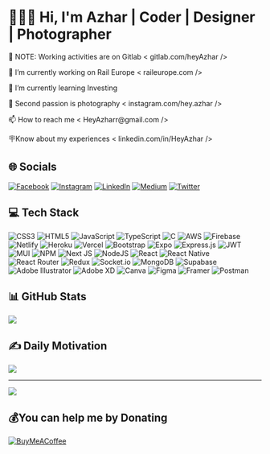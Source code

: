 # 👨🏻‍💻 Hi, I'm Azhar | Coder | Designer | Photographer
<p>📄 NOTE: Working activities are on Gitlab < gitlab.com/heyAzhar /> </p>
<p>🔭 I’m currently working on Rail Europe < raileurope.com /> </p>
<p>🌱 I’m currently learning Investing </p>
<p>📸 Second passion is photography < instagram.com/hey.azhar /> </p>
<p>📫 How to reach me < HeyAzharr@gmail.com /> </p>
<p>🪧Know about my experiences < linkedin.com/in/HeyAzhar /> </p>

## 🌐 Socials
[![Facebook](https://img.shields.io/badge/Facebook-%231877F2.svg?logo=Facebook&logoColor=white)](https://facebook.com/HeyAzharr) [![Instagram](https://img.shields.io/badge/Instagram-%23E4405F.svg?logo=Instagram&logoColor=white)](https://instagram.com/Hey.azhar) [![LinkedIn](https://img.shields.io/badge/LinkedIn-%230077B5.svg?logo=linkedin&logoColor=white)](https://linkedin.com/in/in/heyazhar) [![Medium](https://img.shields.io/badge/Medium-12100E?logo=medium&logoColor=white)](https://medium.com/@Sk.azharuddin) [![Twitter](https://img.shields.io/badge/Twitter-%231DA1F2.svg?logo=Twitter&logoColor=white)](https://twitter.com/HeyAzhar) 

## 💻 Tech Stack
![CSS3](https://img.shields.io/badge/css3-%231572B6.svg?style=plastic&logo=css3&logoColor=white) ![HTML5](https://img.shields.io/badge/html5-%23E34F26.svg?style=plastic&logo=html5&logoColor=white) ![JavaScript](https://img.shields.io/badge/javascript-%23323330.svg?style=plastic&logo=javascript&logoColor=%23F7DF1E) ![TypeScript](https://img.shields.io/badge/typescript-%23007ACC.svg?style=plastic&logo=typescript&logoColor=white) ![C](https://img.shields.io/badge/c-%2300599C.svg?style=plastic&logo=c&logoColor=white) ![AWS](https://img.shields.io/badge/AWS-%23FF9900.svg?style=plastic&logo=amazon-aws&logoColor=white) ![Firebase](https://img.shields.io/badge/firebase-%23039BE5.svg?style=plastic&logo=firebase) ![Netlify](https://img.shields.io/badge/netlify-%23000000.svg?style=plastic&logo=netlify&logoColor=#00C7B7) ![Heroku](https://img.shields.io/badge/heroku-%23430098.svg?style=plastic&logo=heroku&logoColor=white) ![Vercel](https://img.shields.io/badge/vercel-%23000000.svg?style=plastic&logo=vercel&logoColor=white) ![Bootstrap](https://img.shields.io/badge/bootstrap-%23563D7C.svg?style=plastic&logo=bootstrap&logoColor=white) ![Expo](https://img.shields.io/badge/expo-1C1E24?style=plastic&logo=expo&logoColor=#D04A37) ![Express.js](https://img.shields.io/badge/express.js-%23404d59.svg?style=plastic&logo=express&logoColor=%2361DAFB) ![JWT](https://img.shields.io/badge/JWT-black?style=plastic&logo=JSON%20web%20tokens) ![MUI](https://img.shields.io/badge/MUI-%230081CB.svg?style=plastic&logo=material-ui&logoColor=white) ![NPM](https://img.shields.io/badge/NPM-%23000000.svg?style=plastic&logo=npm&logoColor=white) ![Next JS](https://img.shields.io/badge/Next-black?style=plastic&logo=next.js&logoColor=white) ![NodeJS](https://img.shields.io/badge/node.js-6DA55F?style=plastic&logo=node.js&logoColor=white) ![React](https://img.shields.io/badge/react-%2320232a.svg?style=plastic&logo=react&logoColor=%2361DAFB) ![React Native](https://img.shields.io/badge/react_native-%2320232a.svg?style=plastic&logo=react&logoColor=%2361DAFB) ![React Router](https://img.shields.io/badge/React_Router-CA4245?style=plastic&logo=react-router&logoColor=white) ![Redux](https://img.shields.io/badge/redux-%23593d88.svg?style=plastic&logo=redux&logoColor=white) ![Socket.io](https://img.shields.io/badge/Socket.io-black?style=plastic&logo=socket.io&badgeColor=010101) ![MongoDB](https://img.shields.io/badge/MongoDB-%234ea94b.svg?style=plastic&logo=mongodb&logoColor=white) 	![Supabase](https://img.shields.io/badge/Supabase-3ECF8E?style=plastic&logo=supabase&logoColor=white) ![Adobe Illustrator](https://img.shields.io/badge/adobeillustrator-%23FF9A00.svg?style=plastic&logo=adobeillustrator&logoColor=white) ![Adobe XD](https://img.shields.io/badge/Adobe%20XD-470137?style=plastic&logo=Adobe%20XD&logoColor=#FF61F6) ![Canva](https://img.shields.io/badge/Canva-%2300C4CC.svg?style=plastic&logo=Canva&logoColor=white) 	![Figma](https://img.shields.io/badge/figma-%23F24E1E.svg?style=plastic&logo=figma&logoColor=white) ![Framer](https://img.shields.io/badge/Framer-black?style=plastic&logo=framer&logoColor=blue) ![Postman](https://img.shields.io/badge/Postman-FF6C37?style=plastic&logo=postman&logoColor=white)
## 📊 GitHub Stats 
<!-- ![](https://github-readme-stats.vercel.app/api?username=HeyAzhar&theme=nord&hide_border=false&include_all_commits=true&count_private=true)<br/>
![](https://github-readme-streak-stats.herokuapp.com/?user=HeyAzhar&theme=nord&hide_border=false)<br/> -->
![](https://github-readme-stats.vercel.app/api/top-langs/?username=HeyAzhar&theme=nord&hide_border=false&include_all_commits=true&count_private=true&layout=compact)

<!-- ## 🏆 GitHub Fun Trophies
![](https://github-profile-trophy.vercel.app/?username=HeyAzhar&theme=nord&no-frame=true&no-bg=false&margin-w=4) -->

## ✍️ Daily Motivation
![](https://quotes-github-readme.vercel.app/api?type=vetical&theme=tokyonight)

---
[![](https://visitcount.itsvg.in/api?id=HeyAzhar&icon=2&color=1)](https://visitcount.itsvg.in)

  ## 💰You can help me by Donating
  [![BuyMeACoffee](https://img.shields.io/badge/Buy%20Me%20a%20Coffee-ffdd00?style=for-the-badge&logo=buy-me-a-coffee&logoColor=black)](https://buymeacoffee.com/https://www.buymeacoffee.com/HeyAzhar) 


  
